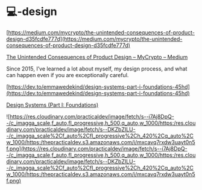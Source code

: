 # 💻-design




[https://medium.com/mycrypto/the-unintended-consequences-of-product-design-d35fcdfe777d](https://medium.com/mycrypto/the-unintended-consequences-of-product-design-d35fcdfe777d)

[The Unintended Consequences of Product Design – MyCrypto – Medium](https://medium.com/mycrypto/the-unintended-consequences-of-product-design-d35fcdfe777d)

Since 2015, I’ve learned a lot about myself, my design process, and what can happen even if you are exceptionally careful.



[https://dev.to/emmawedekind/design-systems-part-i-foundations-45hd](https://dev.to/emmawedekind/design-systems-part-i-foundations-45hd)

[Design Systems (Part I: Foundations)](https://dev.to/emmawedekind/design-systems-part-i-foundations-45hd)

![https://res.cloudinary.com/practicaldev/image/fetch/s--i7Aj8DpQ--/c_imagga_scale,f_auto,fl_progressive,h_500,q_auto,w_1000/https:/res.cloudinary.com/practicaldev/image/fetch/s--DKZbZILU--/c_imagga_scale%2Cf_auto%2Cfl_progressive%2Ch_420%2Cq_auto%2Cw_1000/https:/thepracticaldev.s3.amazonaws.com/i/mxcavq7rxdw3uayt0n5f.png](https://res.cloudinary.com/practicaldev/image/fetch/s--i7Aj8DpQ--/c_imagga_scale,f_auto,fl_progressive,h_500,q_auto,w_1000/https:/res.cloudinary.com/practicaldev/image/fetch/s--DKZbZILU--/c_imagga_scale%2Cf_auto%2Cfl_progressive%2Ch_420%2Cq_auto%2Cw_1000/https:/thepracticaldev.s3.amazonaws.com/i/mxcavq7rxdw3uayt0n5f.png)